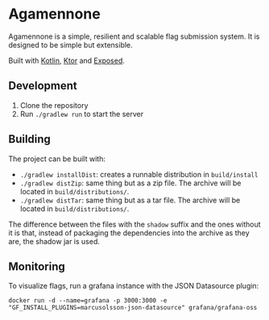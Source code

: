 
# Agamennone

Agamennone is a simple, resilient and scalable flag submission system.
It is designed to be simple but extensible.

Built with [Kotlin](https://kotlinlang.org/), [Ktor](https://ktor.io/) and [Exposed](https://github.com/JetBrains/Exposed).


## Development

1. Clone the repository
2. Run `./gradlew run` to start the server

## Building

The project can be built with:

- `./gradlew installDist`: creates a runnable distribution in `build/install`
- `./gradlew distZip`: same thing but as a zip file. The archive will be located in `build/distributions/`.
- `./gradlew distTar`: same thing but as a tar file. The archive will be located in `build/distributions/`.

The difference between the files with the `shadow` suffix and the ones without it is that, instead of packaging the dependencies into the
archive as they are, the shadow jar is used.


## Monitoring
To visualize flags, run a grafana instance with the JSON Datasource plugin:

```shell
docker run -d --name=grafana -p 3000:3000 -e "GF_INSTALL_PLUGINS=marcusolsson-json-datasource" grafana/grafana-oss
```